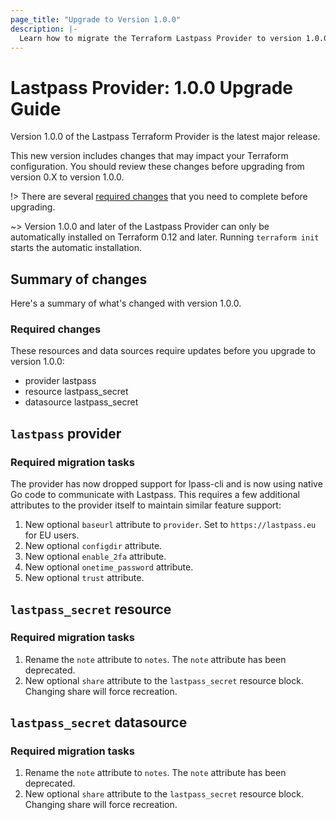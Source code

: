 ```yaml
---
page_title: "Upgrade to Version 1.0.0"
description: |-
  Learn how to migrate the Terraform Lastpass Provider to version 1.0.0.
---
```


# Lastpass Provider: 1.0.0 Upgrade Guide

Version 1.0.0 of the Lastpass Terraform Provider is the latest major release. 

This new version includes changes that may impact your Terraform configuration. You should review these changes before upgrading from version 0.X to version 1.0.0. 

!> There are several [required changes](#required-changes) that you need to complete before upgrading.

~> Version 1.0.0 and later of the Lastpass Provider can only be automatically installed on Terraform 0.12 and later. Running `terraform init` starts the automatic installation.

## Summary of changes

Here's a summary of what's changed with version 1.0.0.

### Required changes
These resources and data sources require updates before you upgrade to version 1.0.0:

* provider lastpass
* resource lastpass_secret
* datasource lastpass_secret

## `lastpass` provider

### Required migration tasks

The provider has now dropped support for lpass-cli and is now using native Go code to communicate with Lastpass. This requires a few additional attributes to the provider itself to maintain similar feature support:

1. New optional `baseurl` attribute to `provider`. Set to `https://lastpass.eu` for EU users.
2. New optional `configdir` attribute.
3. New optional `enable_2fa` attribute.
4. New optional `onetime_password` attribute.
5. New optional `trust` attribute.

## `lastpass_secret` resource

### Required migration tasks

1. Rename the `note` attribute to `notes`. The `note` attribute has been deprecated.  
2. New optional `share` attribute to the `lastpass_secret` resource block. Changing share will force recreation.

## `lastpass_secret` datasource

### Required migration tasks

1. Rename the `note` attribute to `notes`. The `note` attribute has been deprecated.  
2. New optional `share` attribute to the `lastpass_secret` resource block. Changing share will force recreation.

